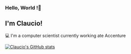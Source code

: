 ### Hello, World !👋

<!--
**clauciof/clauciof** is a ✨ _special_ ✨ repository because its `README.md` (this file) appears on your GitHub profile.

Here are some ideas to get you started:

- 🔭 I’m currently working on ...
- 🌱 I’m currently learning ...
- 👯 I’m looking to collaborate on ...
- 🤔 I’m looking for help with ...
- 💬 Ask me about ...
- 📫 How to reach me: ...
- 😄 Pronouns: ...
- ⚡ Fun fact: ...
-->

## I'm Claucio!

 

:computer: I'm a computer scientist currently working ate Accenture

[![Claucio's GitHub stats](https://github-readme-stats.vercel.app/api?username=clauciof&theme=radical)
](https://github.com/anuraghazra/github-readme-stats)


